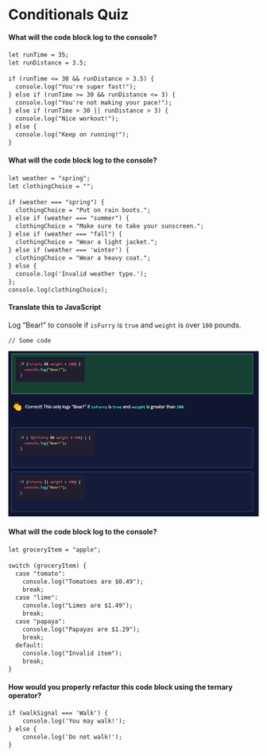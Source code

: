 # Conditionals Quiz

#### What will the code block log to the console?

```
let runTime = 35;
let runDistance = 3.5;
 
if (runTime <= 30 && runDistance > 3.5) {
  console.log("You're super fast!");
} else if (runTime >= 30 && runDistance <= 3) {
  console.log("You're not making your pace!");
} else if (runTime > 30 || runDistance > 3) {
  console.log("Nice workout!"); 
} else {
  console.log("Keep on running!");
}
```

#### What will the code block log to the console?

```
let weather = "spring";
let clothingChoice = "";
 
if (weather === "spring") {
  clothingChoice = "Put on rain boots.";
} else if (weather === "summer") {
  clothingChoice = "Make sure to take your sunscreen.";
} else if (weather === "fall") {
  clothingChoice = "Wear a light jacket.";
} else if (weather === 'winter') {
  clothingChoice = "Wear a heavy coat.";
} else {
  console.log('Invalid weather type.');
};
console.log(clothingChoice);
```

#### Translate this to JavaScript

Log “Bear!” to console if `isFurry` is `true` and `weight` is over `100` pounds.

```
// Some code
```

![](<../../.gitbook/assets/image (93).png>)

#### What will the code block log to the console?

```
let groceryItem = "apple";
 
switch (groceryItem) {
  case "tomato":
    console.log("Tomatoes are $0.49");
    break;
  case "lime":
    console.log("Limes are $1.49");
    break;
  case "papaya":
    console.log("Papayas are $1.29");
    break;
  default:
    console.log("Invalid item");
    break;
}
```

#### How would you properly refactor this code block using the ternary operator?

```
if (walkSignal === 'Walk') {
    console.log('You may walk!'); 
} else {   
    console.log('Do not walk!');
}
```
